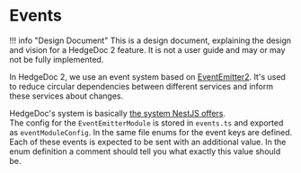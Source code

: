 # Events

!!! info "Design Document"
    This is a design document, explaining the design and vision for a HedgeDoc 2
    feature. It is not a user guide and may or may not be fully implemented.

In HedgeDoc 2, we use an event system based on [EventEmitter2][eventemitter2].
It's used to reduce circular dependencies between different services and inform these services
about changes.

HedgeDoc's system is basically [the system NestJS offers][nestjs/eventemitter].  
The config for the `EventEmitterModule` is stored in `events.ts` and
exported as `eventModuleConfig`. In the same file enums for the event keys are defined.
Each of these events is expected to be sent with an additional value.
In the enum definition a comment should tell you what exactly this value should be.

[eventemitter2]: https://github.com/EventEmitter2/EventEmitter2
[nestjs/eventemitter]: https://docs.nestjs.com/techniques/events
